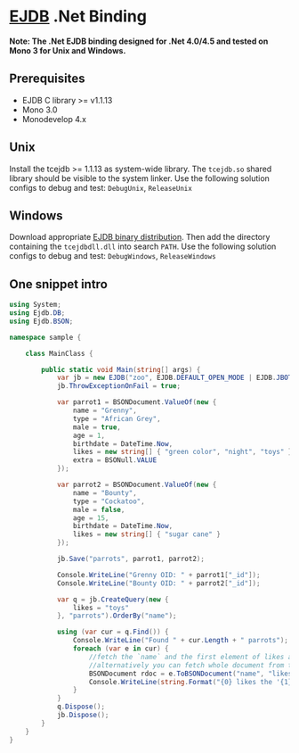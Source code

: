 [EJDB](http://ejdb.org) .Net Binding
===========================================


**Note: The .Net EJDB binding designed for .Net 4.0/4.5 and tested on Mono 3 for Unix and Windows.**


Prerequisites
--------------------------------

 * EJDB C library >= v1.1.13
 * Mono 3.0
 * Monodevelop 4.x


Unix
---------------------------------

Install the tcejdb >= 1.1.13 as system-wide library.
The `tcejdb.so` shared library should be visible to the system linker.
Use the following solution configs to debug and test: `DebugUnix`, `ReleaseUnix`


Windows
--------------------------------
Download appropriate [EJDB binary distribution](https://github.com/Softmotions/ejdb/blob/master/tcejdb/WIN32.md).
Then add the directory containing the `tcejdbdll.dll` into search `PATH`.
Use the following solution configs to debug and test: `DebugWindows`, `ReleaseWindows`


One snippet intro
---------------------------------

```c#
using System;
using Ejdb.DB;
using Ejdb.BSON;

namespace sample {

	class MainClass {

		public static void Main(string[] args) {
			var jb = new EJDB("zoo", EJDB.DEFAULT_OPEN_MODE | EJDB.JBOTRUNC);
			jb.ThrowExceptionOnFail = true;

			var parrot1 = BSONDocument.ValueOf(new {
				name = "Grenny",
				type = "African Grey",
				male = true,
				age = 1,
				birthdate = DateTime.Now,
				likes = new string[] { "green color", "night", "toys" },
				extra = BSONull.VALUE
			});

			var parrot2 = BSONDocument.ValueOf(new {
				name = "Bounty",
				type = "Cockatoo",
				male = false,
				age = 15,
				birthdate = DateTime.Now,
				likes = new string[] { "sugar cane" }
			});

			jb.Save("parrots", parrot1, parrot2);

			Console.WriteLine("Grenny OID: " + parrot1["_id"]);
			Console.WriteLine("Bounty OID: " + parrot2["_id"]);

			var q = jb.CreateQuery(new {
				likes = "toys"
			}, "parrots").OrderBy("name");

			using (var cur = q.Find()) {
				Console.WriteLine("Found " + cur.Length + " parrots");
				foreach (var e in cur) {
					//fetch the `name` and the first element of likes array from the current BSON iterator.
					//alternatively you can fetch whole document from the iterator: `e.ToBSONDocument()`
					BSONDocument rdoc = e.ToBSONDocument("name", "likes.0");
					Console.WriteLine(string.Format("{0} likes the '{1}'", rdoc["name"], rdoc["likes.0"]));
				}
			}
			q.Dispose();
			jb.Dispose();
		}
	}
}
```

